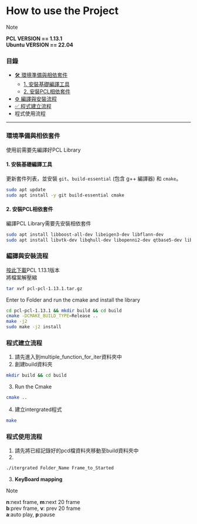 # How to use the Project
>[!NOTE]
> **PCL VERSION == 1.13.1**    
> **Ubuntu VERSION == 22.04**


### 目錄

- [🛠️ 環境準備與相依套件](#️-環境準備與相依套件)
  - [1. 安裝基礎編譯工具](#1-安裝基礎編譯工具)
  - [2. 安裝PCL相依套件](#2-安裝PCL相依套件)
- [⚙️ 編譯與安裝流程](#️編譯與安裝流程)
- [✅ 程式建立流程](#程式建立流程)
- 程式使用流程

---

### 環境準備與相依套件

使用前需要先編譯好PCL Library

#### 1. 安裝基礎編譯工具

更新套件列表，並安裝 `git`、`build-essential` (包含 g++ 編譯器) 和 `cmake`。

```bash
sudo apt update
sudo apt install -y git build-essential cmake
```
#### 2. 安裝PCL相依套件
編譯PCL Library需要先安裝相依套件
```bash
sudo apt install libboost-all-dev libeigen3-dev libflann-dev
sudo apt install libvtk-dev libqhull-dev libopenni2-dev qtbase5-dev libqt5svg5-dev
```

### 編譯與安裝流程
[按此下載](https://github.com/PointCloudLibrary/pcl/releases/download/pcl-1.13.1/source.tar.gz)PCL 1.13.1版本    
將檔案解壓縮
```bash
tar xvf pcl-pcl-1.13.1.tar.gz
```
Enter to Folder and run the cmake and install the library
```bash
cd pcl-pcl-1.13.1 && mkdir build && cd build
cmake -DCMAKE_BUILD_TYPE=Release ..
make -j2
sudo make -j2 install
```

### 程式建立流程
1. 請先進入到multiple_function_for_iter資料夾中
2. 創建build資料夾
```bash
mkdir build && cd build
```
3. Run the Cmake
```bash
cmake ..
```
4. 建立intergrated程式
```bash
make
```
### 程式使用流程

1. 請先將已經記錄好的pcd檔資料夾移動至build資料夾中
2. 
```bash
./itergrated Folder_Name Frame_to_Started
```
3. **KeyBoard mapping**
>[!NOTE]
> **n**:next frame, **m**:next 20 frame    
>**b**:prev frame, **v**: prev 20 frame    
>**a**:auto play, **p**:pause


